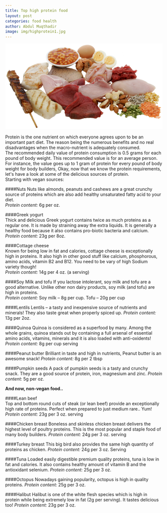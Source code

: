 ```yaml
---
title: Top high protein food
layout: post
categories: food health
author: Abdul Muqthadir
image: img/highprotein1.jpg
---
```


![High protein](/img/highprotein.jpg)
 
Protein is the one nutrient on which everyone agrees upon to be an important part diet. The reason being the numerous benefits and no real disadvantages when the macro-nutrient is adequately consumed.  
The recommended daily value of protein consumption is 0.5 grams for each pound of body weight. This recommended value is for an average person. For instance, the value goes up to 1 gram of protein for every pound of body weight for body builders, 
Okay, now that we know the protein requirements, let's have a look at some of the delicious sources of protein.  
Starting with vegan sources: 

####Nuts 
Nuts like almonds, peanuts and cashews are a great crunchy source of proteins which are also add healthy unsaturated fatty acid to your diet.  
*Protein content:* 6g per oz. 

####Greek yogurt  
Thick and delicious Greek yogurt contains twice as much proteins as a regular one. It is made by straining away the extra liquids. It is generally a healthy food because it also contains pro-biotic bacteria and calcium. 
*Protein content:* 23g per 8oz. 

####Cottage cheese  
Known for being low in fat and calories, cottage cheese is exceptionally high in proteins. It also high in other good stuff like calcium, phosphorous, amino acids, vitamin B2 and B12. You need to be vary of high Sodium variety though!  
*Protein content:*  14g per 4 oz. (a serving) 

####Soy Milk and tofu 
If you lactose intolerant, soy milk and tofu are a good alternative. Unlike other non dairy products, soy milk (and tofu) are high in proteins.  
*Protein content:* Soy milk – 8g per cup. Tofu – 20g per cup 

####Lentils 
Lentils – a tasty and inexpensive source of nutrients and minerals! They also taste great when properly spiced up. 
*Protein content:* 13g per 2oz. 

####Quinoa 
Quinoa is considered as a superfood by many. Among the whole grains, quinoa stands out by containing a full arsenal of essential amino acids, vitamins, minerals and it is also loaded with anti-oxidents! 
*Protein content:* 8g per cup serving  

####Peanut butter 
Brilliant in taste and high in nutrients, Peanut butter is an awesome snack! 
*Protein content:* 8g per 2 tbsp 

####Pumpkin seeds 
A pack of pumpkin seeds is a tasty and crunchy snack. They are a good source of protein, iron, magnesium and zinc. 
*Protein content:* 5g per oz. 

**And now, non-vegan food..** 

####Lean beef  
Top and bottom round cuts of steak (or lean beef) provide an exceptionally high rate of proteins. Perfect when prepared to just medium rare.. Yum! 
*Protein content:* 23g per 3 oz. serving 

####Chicken breast 
Boneless and skinless chicken breast delivers the highest level of poultry proteins. This is the most popular and staple food of many body builders. 
*Protein content:* 24g per 3 oz. serving 

####Turkey breast 
This big bird also provides the same high quantity of proteins as chicken. 
*Protein content:* 24g per 3 oz. Serving 

####Tuna 
Loaded easily digestible premium quality proteins, tuna is low in fat and calories. It also contains healthy amount of vitamin B and the antioxidant selenium. 
*Protein content:* 25g per 3 oz. 

####Octopus 
Nowadays gaining popularity, octopus is high in quality proteins. 
*Protein content:* 25g per 3 oz. 

####Halibut 
Halibut is one of the white flesh species which is high in protein while being extremely low in fat (2g per serving). It tastes delicious too! 
*Protein content:* 23g per 3 oz.  
 
 
 
 
 



  
 
        